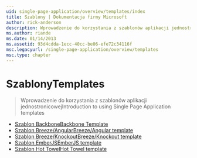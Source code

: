 ```yaml
---
uid: single-page-application/overview/templates/index
title: Szablony | Dokumentacja firmy Microsoft
author: rick-anderson
description: Wprowadzenie do korzystania z szablonów aplikacji jednostronicowej
ms.author: riande
ms.date: 01/14/2013
ms.assetid: 93d4cdda-1ecc-40cc-be06-efe72c34116f
msc.legacyurl: /single-page-application/overview/templates
msc.type: chapter
---
```

<a name="templates"></a><span data-ttu-id="5ff70-103">Szablony</span><span class="sxs-lookup"><span data-stu-id="5ff70-103">Templates</span></span>
====================
> <span data-ttu-id="5ff70-104">Wprowadzenie do korzystania z szablonów aplikacji jednostronicowej</span><span class="sxs-lookup"><span data-stu-id="5ff70-104">Introduction to using Single Page Application templates</span></span>


- [<span data-ttu-id="5ff70-105">Szablon Backbone</span><span class="sxs-lookup"><span data-stu-id="5ff70-105">Backbone Template</span></span>](backbonejs-template.md)
- [<span data-ttu-id="5ff70-106">Szablon Breeze/Angular</span><span class="sxs-lookup"><span data-stu-id="5ff70-106">Breeze/Angular template</span></span>](breezeangular-template.md)
- [<span data-ttu-id="5ff70-107">Szablon Breeze/Knockout</span><span class="sxs-lookup"><span data-stu-id="5ff70-107">Breeze/Knockout template</span></span>](breezeknockout-template.md)
- [<span data-ttu-id="5ff70-108">Szablon EmberJS</span><span class="sxs-lookup"><span data-stu-id="5ff70-108">EmberJS template</span></span>](emberjs-template.md)
- [<span data-ttu-id="5ff70-109">Szablon Hot Towel</span><span class="sxs-lookup"><span data-stu-id="5ff70-109">Hot Towel template</span></span>](hottowel-template.md)
